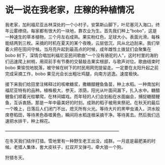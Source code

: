 # 说一说在我老家，庄稼的种植情况

我老家，加利福尼亚丛林深处的一个小村子。安第斯山脚下，叶尼塞河入海口。终年云雾缭绕。每家都有很大的一块地，靠农业为生。首先我们种上“bobo”，这是一种速生的草本植物，三个月左右成熟。果实粉红色，足球大小。表面光滑。每株能结两到三枚。采摘的时机在夏天的某个夜晚，云层低沉，风从北边刮来。我们举着火把在田间守候。当月亮升起到最高点的时候，成年雌性土拨鼠们会聚集在 bobo 树下，深情合唱加利福尼亚民间歌曲“一个没有骆驼的人”，这时村里的海豹们迅速爬上树梢，用双前手有节奏的交替敲击果实根部，与歌声对位。歌曲结束时 bobo 果愉悦地脱落，被守候在树下的村民用网兜提留走。一定要在太阳升起之前完成采摘工作，bobo 果见光会长出粗壮鸡腿，向南方逃逸。速度极快。

接下来我们给田里注稀释过的咳嗽糖浆，撒糖醋鲤鱼鱼苗，种上水稻。一种南加利福尼亚特有的品种。植株极大，参天，浓荫，阳光从叶面间漏下，扎入水中。糖醋鲤鱼们顺着光柱攀爬，在林间嬉戏。而年轻的人们会划船在水面幽会，捕捉糖醋鲤鱼，互诉衷肠。那是一年中最美好的时刻。成熟的稻子被用来祭祀。在秋天的最后一个晚上，日落后人们闭门不出，熄灭所有火光。等待大片的黑甲虫涌入，洪水般席卷稻田，等待黑色吞噬黄色，瞬间将水稻连根采摘干净。等待离去。然后我们迅速把水排干，种上棉花。

——————————————————————————–

在冬天我们结伴打猎。雪地里有一种野生老王出没，成群。一月底是最肥美的时候。老猎人集体，套大皮袄子，扛双开叉弹弓。牵大狼一个狗。

狩猎冬天。